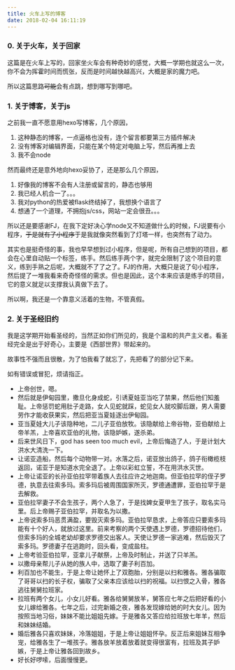 ```yaml
---
title: 火车上写的博客
date: 2018-02-04 16:11:19
---
```

### 0. 关于火车，关于回家

这篇是在火车上写的，回家坐火车会有种奇妙的感觉，大概一学期也就这么一次，你不会为挥霍时间而慌张，反而是时间越快越高兴，大概是家的魔力吧。

所以这篇思路~~可能~~会有点跳，想到哪写到哪吧。

### 1. 关于博客，关于js

之前我一直不愿意用hexo写博客，几个原因，
1. 这种静态的博客，一点逼格也没有，连个留言都要第三方插件解决
2. 没有博客对编辑界面，只能在某个特定对电脑上写，然后再推上去
3. 我不会node

然而最终还是意外地向hexo妥协了，还是那么几个原因，
1. 好像我的博客不会有人注册或留言的，静态也够用
2. 我已经人机合一了。。。
3. 我对python的热爱被flask终结掉了，我想换个语言了
4. 想通了一个道理，不拥抱js/css，网站一定会很丑。。。

所以还是要感谢FJ，在我下定好决心学node又不知道做什么的时候，FJ说要有小程序，~~于是就有了小程序~~于是我就像突然看到了灯塔一样，也突然有了动力。

其实也是挺奇怪的事，我也早早想到过小程序，但是呢，所有自己想到的项目，都会在心里自动贴一个标签，练手。然后练手两个字，就完全限制了这个项目的意义，练到手熟之后呢，大概就不了了之了。FJ的作用，大概只是说了句小程序，然后提了一堆我看来奇奇怪怪的需求。但也是因此，这个本来应该是练手的项目，它的意义就足以支撑我认真做下去了。

所以啊，我还是一个靠意义活着的生物，不管真假。

### 2. 关于圣经旧约

我是这学期开始看圣经的，当然正如你们所见的，我是个温和的共产主义者。看圣经完全是出于好奇心，主要是《西部世界》带起来的。

故事性不强而且很散，为了怕我看了就忘了，先把看了的部分记下来。

如有错误或冒犯，烦请指正。

- 上帝创世，嗯。
- 然后就是伊甸园里，撒旦化身成蛇，引诱夏娃亚当吃了禁果，然后他们知羞耻。上帝惩罚蛇用肚子走路，女人见蛇就踩，蛇见女人就咬脚后跟，男人需要劳作才能收获果实，然后把亚当夏娃逐出伊甸园。
- 亚当夏娃大儿子该隐种地，二儿子亚伯放牧。该隐献给上帝谷物，亚伯献给上帝羊羔，上帝喜欢亚伯的礼物，该隐妒嫉，遂杀弟。
- 后来世风日下，god has seen too much evil，上帝后悔造了人，于是计划大洪水大清洗一下。
- 让诺亚造船，然后每个动物带一对。水落之后，诺亚放出鸽子，鸽子衔橄榄枝返回，诺亚于是知道水完全退了。上帝以彩虹立誓，不在用洪水灭世。
- 上帝让诺亚的长孙亚伯拉罕带着族人去往应许之地迦南。但亚伯拉罕的侄子罗德，执意去往索多玛。索多玛后被周围国家所灭，罗德通遭罪，亚伯拉罕于是去解救。
- 亚伯拉罕妻子不会生孩子，两个人急了，于是找婢女夏甲生了孩子，取名实马里。后上帝赐子亚伯拉罕，并取名为以撒。
- 上帝说索多玛恶贯满盈，要毁灭索多玛。亚伯拉罕恳求，上帝答应只要索多玛能有十个好人，就放过这里。前来考察的两个天使遇上罗德，罗德招待他们，但索多玛的全城老幼却要求罗德交出客人。天使让罗德一家逃难，然后毁灭了索多玛。罗德妻子在逃跑时，回头看，变成盐柱。
- 上帝考验亚伯拉罕，亚拿儿子献祭，上帝及时制止，并送了只羊羔。
- 以撒母亲帮儿子从她的族人中，选取了妻子利百加。
- 利百加也不能生，于是上帝让她怀上了双胞胎，分别是以扫和雅各。雅各骗取了哥哥以扫的长子权，骗取了父亲本应该给以扫的祝福。以扫恨之入骨，雅各逃往舅舅拉班家。
- 拉班有两个女儿，小女儿好看。雅各给舅舅放羊，舅答应七年之后把好看的小女儿嫁给雅各。七年之后，过完新婚之夜，雅各发现嫁给她的时大女儿。因为按照当地习俗，妹妹不能比姐姐先嫁。于是雅各又答应给拉班放七年羊，然后和妹妹结婚。
- 婚后雅各只喜欢妹妹，冷落姐姐，于是上帝让姐姐怀孕。反正后来姐妹互相争宠，给雅各生了一堆孩子。雅各放羊放着放着就变得很富有，拉班及其子妒嫉，于是上帝让雅各回到故乡。
- 好长好啰嗦，后面慢慢更。

